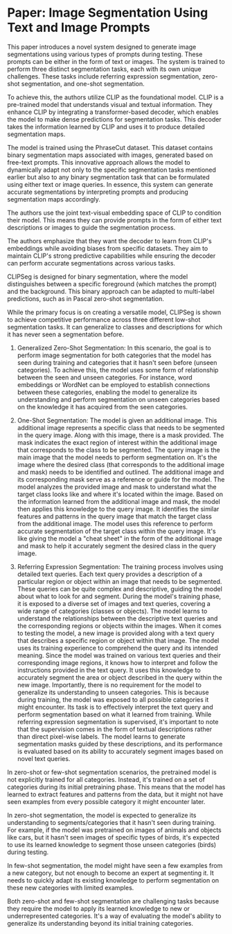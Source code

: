 # Paper: Image Segmentation Using Text and Image Prompts

This paper introduces a novel system designed to generate image segmentations using various types of prompts during testing. These prompts can be either in the form of text or images. The system is trained to perform three distinct segmentation tasks, each with its own unique challenges. These tasks include referring expression segmentation, zero-shot segmentation, and one-shot segmentation.

To achieve this, the authors utilize CLIP as the foundational model. CLIP is a pre-trained model that understands visual and textual information. They enhance CLIP by integrating a transformer-based decoder, which enables the model to make dense predictions for segmentation tasks. This decoder takes the information learned by CLIP and uses it to produce detailed segmentation maps.

The model is trained using the PhraseCut dataset. This dataset contains binary segmentation maps associated with images, generated based on free-text prompts. This innovative approach allows the model to dynamically adapt not only to the specific segmentation tasks mentioned earlier but also to any binary segmentation task that can be formulated using either text or image queries. In essence, this system can generate accurate segmentations by interpreting prompts and producing segmentation maps accordingly.

The authors use the joint text-visual embedding space of CLIP to condition their model. This means they can provide prompts in the form of either text descriptions or images to guide the segmentation process.

The authors emphasize that they want the decoder to learn from CLIP's embeddings while avoiding biases from specific datasets. They aim to maintain CLIP's strong predictive capabilities while ensuring the decoder can perform accurate segmentations across various tasks.

CLIPSeg is designed for binary segmentation, where the model distinguishes between a specific foreground (which matches the prompt) and the background. This binary approach can be adapted to multi-label predictions, such as in Pascal zero-shot segmentation.

While the primary focus is on creating a versatile model, CLIPSeg is shown to achieve competitive performance across three different low-shot segmentation tasks. It can generalize to classes and descriptions for which it has never seen a segmentation before.

1. Generalized Zero-Shot Segmentation:
In this scenario, the goal is to perform image segmentation for both categories that the model has seen during training and categories that it hasn't seen before (unseen categories). To achieve this, the model uses some form of relationship between the seen and unseen categories. For instance, word embeddings or WordNet can be employed to establish connections between these categories, enabling the model to generalize its understanding and perform segmentation on unseen categories based on the knowledge it has acquired from the seen categories.

2. One-Shot Segmentation:
The model is given an additional image. This additional image represents a specific class that needs to be segmented in the query image. Along with this image, there is a mask provided. The mask indicates the exact region of interest within the additional image that corresponds to the class to be segmented. The query image is the main image that the model needs to perform segmentation on. It's the image where the desired class (that corresponds to the additional image and mask) needs to be identified and outlined. The additional image and its corresponding mask serve as a reference or guide for the model. The model analyzes the provided image and mask to understand what the target class looks like and where it's located within the image. Based on the information learned from the additional image and mask, the model then applies this knowledge to the query image. It identifies the similar features and patterns in the query image that match the target class from the additional image. The model uses this reference to perform accurate segmentation of the target class within the query image. It's like giving the model a "cheat sheet" in the form of the additional image and mask to help it accurately segment the desired class in the query image.

3. Referring Expression Segmentation:
The training process involves using detailed text queries. Each text query provides a description of a particular region or object within an image that needs to be segmented. These queries can be quite complex and descriptive, guiding the model about what to look for and segment. During the model's training phase, it is exposed to a diverse set of images and text queries, covering a wide range of categories (classes or objects). The model learns to understand the relationships between the descriptive text queries and the corresponding regions or objects within the images. When it comes to testing the model, a new image is provided along with a text query that describes a specific region or object within that image. The model uses its training experience to comprehend the query and its intended meaning. Since the model was trained on various text queries and their corresponding image regions, it knows how to interpret and follow the instructions provided in the text query. It uses this knowledge to accurately segment the area or object described in the query within the new image. Importantly, there is no requirement for the model to generalize its understanding to unseen categories. This is because during training, the model was exposed to all possible categories it might encounter. Its task is to effectively interpret the text query and perform segmentation based on what it learned from training. While referring expression segmentation is supervised, it's important to note that the supervision comes in the form of textual descriptions rather than direct pixel-wise labels. The model learns to generate segmentation masks guided by these descriptions, and its performance is evaluated based on its ability to accurately segment images based on novel text queries.

In zero-shot or few-shot segmentation scenarios, the pretrained model is not explicitly trained for all categories. Instead, it's trained on a set of categories during its initial pretraining phase. This means that the model has learned to extract features and patterns from the data, but it might not have seen examples from every possible category it might encounter later.

In zero-shot segmentation, the model is expected to generalize its understanding to segments/categories that it hasn't seen during training. For example, if the model was pretrained on images of animals and objects like cars, but it hasn't seen images of specific types of birds, it's expected to use its learned knowledge to segment those unseen categories (birds) during testing.

In few-shot segmentation, the model might have seen a few examples from a new category, but not enough to become an expert at segmenting it. It needs to quickly adapt its existing knowledge to perform segmentation on these new categories with limited examples.

Both zero-shot and few-shot segmentation are challenging tasks because they require the model to apply its learned knowledge to new or underrepresented categories. It's a way of evaluating the model's ability to generalize its understanding beyond its initial training categories.



















